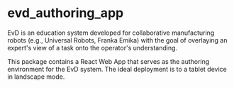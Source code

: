 # evd_authoring_app

EvD is an education system developed for collaborative manufacturing robots (e.g., Universal Robots, Franka Emika) with the goal of overlaying an expert's view of a task onto the operator's understanding.

This package contains a React Web App that serves as the authoring environment for the EvD system. The ideal deployment is to a tablet device in landscape mode.
